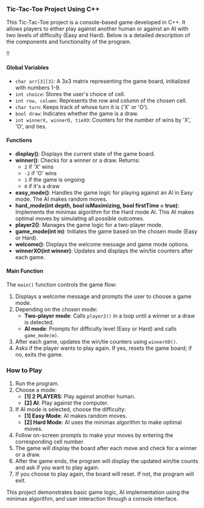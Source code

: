 ### Tic-Tac-Toe Project Using C++

This Tic-Tac-Toe project is a console-based game developed in C++. It allows players to either play against another human or against an AI with two levels of difficulty (Easy and Hard). Below is a detailed description of the components and functionality of the program.

!!
#### Global Variables
- `char arr[3][3]`: A 3x3 matrix representing the game board, initialized with numbers 1-9.
- `int choice`: Stores the user's choice of cell.
- `int row, column`: Represents the row and column of the chosen cell.
- `char turn`: Keeps track of whose turn it is ('X' or 'O').
- `bool draw`: Indicates whether the game is a draw.
- `int winnerX, winnerO, tieXO`: Counters for the number of wins by 'X', 'O', and ties.


#### Functions
- **display()**: Displays the current state of the game board.
- **winner()**: Checks for a winner or a draw. Returns:
  - `2` if 'X' wins
  - `-2` if 'O' wins
  - `1` if the game is ongoing
  - `0` if it's a draw
- **easy_mode()**: Handles the game logic for playing against an AI in Easy mode. The AI makes random moves.
- **hard_mode(int depth, bool isMaximizing, bool firstTime = true)**: Implements the minimax algorithm for the Hard mode AI. This AI makes optimal moves by simulating all possible outcomes.
- **player2()**: Manages the game logic for a two-player mode.
- **game_mode(int m)**: Initiates the game based on the chosen mode (Easy or Hard).
- **welcome()**: Displays the welcome message and game mode options.
- **winnerXO(int winner)**: Updates and displays the win/tie counters after each game.

#### Main Function
The `main()` function controls the game flow:
1. Displays a welcome message and prompts the user to choose a game mode.
2. Depending on the chosen mode:
   - **Two-player mode**: Calls `player2()` in a loop until a winner or a draw is detected.
   - **AI mode**: Prompts for difficulty level (Easy or Hard) and calls `game_mode(m)`.
3. After each game, updates the win/tie counters using `winnerXO()`.
4. Asks if the player wants to play again. If yes, resets the game board; if no, exits the game.

### How to Play
1. Run the program.
2. Choose a mode:
   - **[1] 2 PLAYERS**: Play against another human.
   - **[2] AI**: Play against the computer.
3. If AI mode is selected, choose the difficulty:
   - **[1] Easy Mode**: AI makes random moves.
   - **[2] Hard Mode**: AI uses the minimax algorithm to make optimal moves.
4. Follow on-screen prompts to make your moves by entering the corresponding cell number.
5. The game will display the board after each move and check for a winner or a draw.
6. After the game ends, the program will display the updated win/tie counts and ask if you want to play again.
7. If you choose to play again, the board will reset. If not, the program will exit.

This project demonstrates basic game logic, AI implementation using the minimax algorithm, and user interaction through a console interface.
